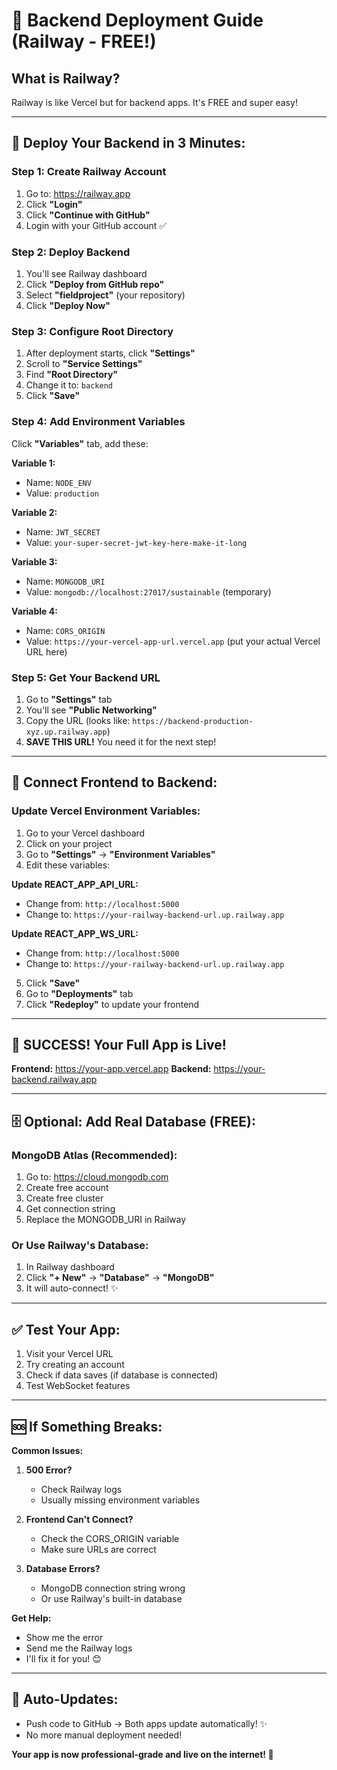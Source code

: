 # 🚀 Backend Deployment Guide (Railway - FREE!)

## What is Railway?
Railway is like Vercel but for backend apps. It's FREE and super easy!

---

## 🎯 Deploy Your Backend in 3 Minutes:

### Step 1: Create Railway Account
1. Go to: https://railway.app
2. Click **"Login"**
3. Click **"Continue with GitHub"**
4. Login with your GitHub account ✅

### Step 2: Deploy Backend
1. You'll see Railway dashboard
2. Click **"Deploy from GitHub repo"**
3. Select **"fieldproject"** (your repository)
4. Click **"Deploy Now"**

### Step 3: Configure Root Directory
1. After deployment starts, click **"Settings"**
2. Scroll to **"Service Settings"**
3. Find **"Root Directory"**
4. Change it to: `backend`
5. Click **"Save"**

### Step 4: Add Environment Variables
Click **"Variables"** tab, add these:

**Variable 1:**
- Name: `NODE_ENV`
- Value: `production`

**Variable 2:**
- Name: `JWT_SECRET`
- Value: `your-super-secret-jwt-key-here-make-it-long`

**Variable 3:**
- Name: `MONGODB_URI`
- Value: `mongodb://localhost:27017/sustainable` (temporary)

**Variable 4:**
- Name: `CORS_ORIGIN`
- Value: `https://your-vercel-app-url.vercel.app` (put your actual Vercel URL here)

### Step 5: Get Your Backend URL
1. Go to **"Settings"** tab
2. You'll see **"Public Networking"**
3. Copy the URL (looks like: `https://backend-production-xyz.up.railway.app`)
4. **SAVE THIS URL!** You need it for the next step!

---

## 🔗 Connect Frontend to Backend:

### Update Vercel Environment Variables:
1. Go to your Vercel dashboard
2. Click on your project
3. Go to **"Settings"** → **"Environment Variables"**
4. Edit these variables:

**Update REACT_APP_API_URL:**
- Change from: `http://localhost:5000`
- Change to: `https://your-railway-backend-url.up.railway.app`

**Update REACT_APP_WS_URL:**
- Change from: `http://localhost:5000`  
- Change to: `https://your-railway-backend-url.up.railway.app`

5. Click **"Save"**
6. Go to **"Deployments"** tab
7. Click **"Redeploy"** to update your frontend

---

## 🎉 SUCCESS! Your Full App is Live!

**Frontend:** https://your-app.vercel.app
**Backend:** https://your-backend.railway.app

---

## 🗄️ Optional: Add Real Database (FREE):

### MongoDB Atlas (Recommended):
1. Go to: https://cloud.mongodb.com
2. Create free account
3. Create free cluster
4. Get connection string
5. Replace the MONGODB_URI in Railway

### Or Use Railway's Database:
1. In Railway dashboard
2. Click **"+ New"** → **"Database"** → **"MongoDB"**
3. It will auto-connect! ✨

---

## ✅ Test Your App:
1. Visit your Vercel URL
2. Try creating an account
3. Check if data saves (if database is connected)
4. Test WebSocket features

---

## 🆘 If Something Breaks:

**Common Issues:**
1. **500 Error?** 
   - Check Railway logs
   - Usually missing environment variables

2. **Frontend Can't Connect?**
   - Check the CORS_ORIGIN variable
   - Make sure URLs are correct

3. **Database Errors?**
   - MongoDB connection string wrong
   - Or use Railway's built-in database

**Get Help:**
- Show me the error
- Send me the Railway logs
- I'll fix it for you! 😊

---

## 📱 Auto-Updates:
- Push code to GitHub → Both apps update automatically! ✨
- No more manual deployment needed!

**Your app is now professional-grade and live on the internet! 🚀**